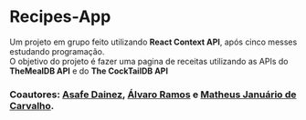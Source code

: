 # Recipes-App

<p> 
  Um projeto em grupo feito utilizando <b>React Context API</b>, após cinco messes estudando programação.
  <br>O objetivo do projeto é fazer uma pagina de receitas utilizando as APIs do <b>TheMealDB API</b> e do <b>The CockTailDB API</b>
</p>

<h3> Coautores: <a href="https://github.com/asafedainez">Asafe Dainez</a>, <a href="https://github.com/alvaro-tomich">Álvaro Ramos</a> e <a href="https://github.com/matheus-januario">
  Matheus Januário de Carvalho</a>. 
